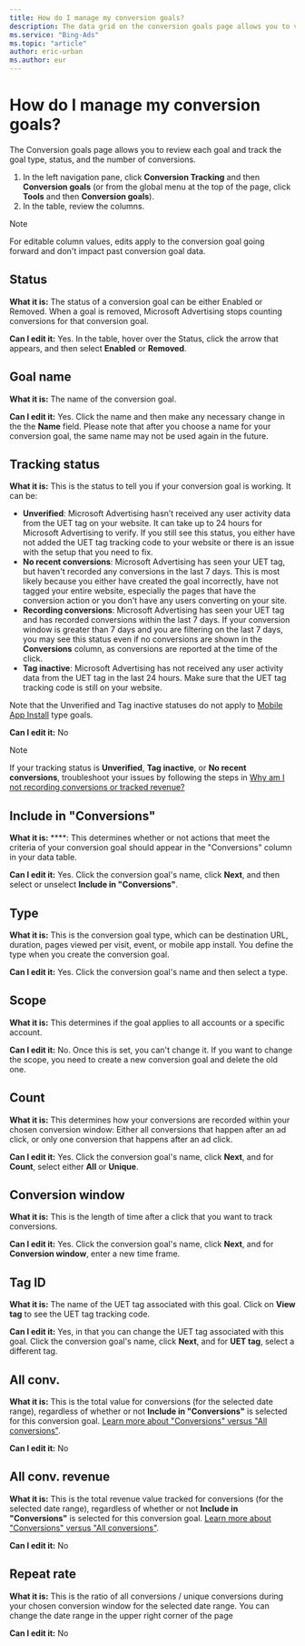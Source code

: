 ```yaml
---
title: How do I manage my conversion goals?
description: The data grid on the conversion goals page allows you to view the goals you created and edit the name and description inline.
ms.service: "Bing-Ads"
ms.topic: "article"
author: eric-urban
ms.author: eur
---
```


# How do I manage my conversion goals?

The Conversion goals page allows you to review each goal and track the goal type, status, and the number of conversions.

1. In the left navigation pane, click **Conversion Tracking** and then **Conversion goals** (or from the global menu at the top of the page, click **Tools** and then **Conversion goals**).
1. In the table, review the columns.
> [!NOTE]
> For editable column values, edits apply to the conversion goal going forward and don't impact past conversion goal data.

## Status
**What it is:**  The status of a conversion goal can be either Enabled or Removed. When a goal is removed, Microsoft Advertising stops counting conversions for that conversion goal.

**Can I edit it:**  Yes. In the table, hover over the Status, click the arrow that appears, and then select **Enabled** or **Removed**.

## Goal name
**What it is:** The name of the conversion goal.

**Can I edit it:** Yes. Click the name and then make any necessary change in the the **Name** field. Please note that after you choose a name for your conversion goal, the same name may not be used again in the future.

## Tracking status
**What it is:** This is the status to tell you if your conversion goal is working. It can be:
- **Unverified**: Microsoft Advertising hasn’t received any user activity data from the UET tag on your website. It can take up to 24 hours for Microsoft Advertising to verify. If you still see this status, you either have not added the UET tag tracking code to your website or there is an issue with the setup that you need to fix.
- **No recent conversions**: Microsoft Advertising has seen your UET tag, but haven't recorded any conversions in the last 7 days. This is most likely because you either have created the goal incorrectly, have not tagged your entire website, especially the pages that have the conversion action or you don't have any users converting on your site.
- **Recording conversions**: Microsoft Advertising has seen your UET tag and has recorded conversions within the last 7 days. If your conversion window is greater than 7 days and you are filtering on the last 7 days, you may see this status even if no conversions are shown in the **Conversions** column, as conversions are reported at the time of the click.
- **Tag inactive**: Microsoft Advertising has not received any user activity data from the UET tag in the last 24 hours. Make sure that the UET tag tracking code is still on your website.

Note that the Unverified and Tag inactive statuses do not apply to [Mobile App Install](./hlp_BA_PROC_UETv2MobileApp.md) type goals.

**Can I edit it:** No

 
> [!NOTE]
> If your tracking status is **Unverified**, **Tag inactive**, or **No recent conversions**, troubleshoot your issues by following the steps in [Why am I not recording conversions or tracked revenue?](./hlp_BA_CONC_UET_TroubleshootCT.md)

## Include in "Conversions"
**What it is:** ****: This determines whether or not actions that meet the criteria of your conversion goal should appear in the "Conversions" column in your data table.

**Can I edit it:** Yes. Click the conversion goal's name, click **Next**, and then select or unselect **Include in "Conversions"**.

## Type
**What it is:** This is the conversion goal type, which can be destination URL, duration, pages viewed per visit, event, or mobile app install. You define the type when you create the conversion goal.

**Can I edit it:** Yes. Click the conversion goal's name and then select a type.

## Scope
**What it is:** This determines if the goal applies to all accounts or a specific account.

**Can I edit it:** No. Once this is set, you can't change it. If you want to change the scope, you need to create a new conversion goal and delete the old one.

## Count
**What it is:** This determines how your conversions are recorded within your chosen conversion window: Either all conversions that happen after an ad click, or only one conversion that happens after an ad click.

**Can I edit it:** Yes. Click the conversion goal's name, click **Next**, and for **Count**, select either **All** or **Unique**.

## Conversion window
**What it is:** This is the length of time after a click that you want to track conversions.

**Can I edit it:** Yes. Click the conversion goal's name, click **Next**, and for **Conversion window**, enter a new time frame.

## Tag ID
**What it is:** The name of the UET tag associated with this goal. Click on **View tag** to see the UET tag tracking code.

**Can I edit it:** Yes, in that you can change the UET tag associated with this goal. Click the conversion goal's name, click **Next**, and for **UET tag**, select a different tag.

## All conv.
**What it is:** This is the total value for conversions (for the selected date range), regardless of whether or not **Include in "Conversions"** is selected for this conversion goal. [Learn more about "Conversions" versus "All conversions"](./hlp_BA_CONC_ConvsVsAllConvs.md).

**Can I edit it:** No

## All conv. revenue
**What it is:**  This is the total revenue value tracked for conversions (for the selected date range), regardless of whether or not **Include in "Conversions"** is selected for this conversion goal. [Learn more about "Conversions" versus "All conversions"](./hlp_BA_CONC_ConvsVsAllConvs.md).

**Can I edit it:** No

## Repeat rate
**What it is:** This is the ratio of all conversions / unique conversions during your chosen conversion window for the selected date range. You can change the date range in the upper right corner of the page

**Can I edit it:** No


